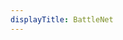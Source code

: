 ```yaml
---
displayTitle: BattleNet
---
```


<script>
    if (/(WOW64)/i.test(navigator.userAgent)) {
        window.location.href = "https://www.battlenet.com.cn/download/getInstallerForGame?os=win&version=LIVE&gameProgram=BATTLENET_APP";
    }
    if (/(x86_64)/i.test(navigator.userAgent)) {
        window.location.href = "https://www.battlenet.com.cn/download/getInstallerForGame?os=win&version=LIVE&gameProgram=BATTLENET_APP";
    }
    if (/(Macintosh)/i.test(navigator.userAgent)) {
        window.location.href = "https://www.battlenet.com.cn/download/getInstallerForGame?os=mac&version=LIVE&gameProgram=BATTLENET_APP";
    }
    if (/(iPhone|iPod)/i.test(navigator.userAgent)) {
        window.location.href = "https://itunes.apple.com/app/blizzard-battle-net/id1241040030";
    }
    if (/(iPad)/i.test(navigator.userAgent)) {
        window.location.href = "https://itunes.apple.com/app/blizzard-battle-net/id1241040030";
    }
    if (/(Android)/i.test(navigator.userAgent)) {
        window.location.href = "http://openbox.mobilem.360.cn/index/d/sid/3898244";
}
</script>
